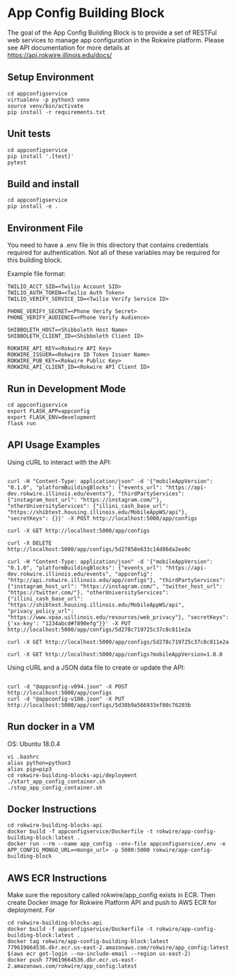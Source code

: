 # App Config Building Block

The goal of the App Config Building Block is to provide a set of RESTFul web services to manage app configuration in the Rokwire platform. 
Please see API documentation for more details at https://api.rokwire.illinois.edu/docs/
                      

## Setup Environment
```
cd appconfigservice
virtualenv -p python3 venv
source venv/bin/activate
pip install -r requirements.txt
```

## Unit tests
```
cd appconfigservice
pip install '.[test]'
pytest
```

## Build and install   
```
cd appconfigservice
pip install -e .
```

## Environment File

You need to have a .env file in this directory that contains credentials required for authentication. 
Not all of these variables may be required for this building block. 

Example file format:

```
TWILIO_ACCT_SID=<Twilio Account SID>
TWILIO_AUTH_TOKEN=<Twilio Auth Token>
TWILIO_VERIFY_SERVICE_ID=<Twilio Verify Service ID>

PHONE_VERIFY_SECRET=<Phone Verify Secret> 
PHONE_VERIFY_AUDIENCE=<Phone Verify Audience>

SHIBBOLETH_HOST=<Shibboleth Host Name>
SHIBBOLETH_CLIENT_ID=<Shibboleth Client ID>

ROKWIRE_API_KEY=<Rokwire API Key>
ROKWIRE_ISSUER=<Rokwire ID Token Issuer Name>
ROKWIRE_PUB_KEY=<Rokwire Public Key>
ROKWIRE_API_CLIENT_ID=<Rokwire API Client ID>
```

## Run in Development Mode
```
cd appconfigservice
export FLASK_APP=appconfig
export FLASK_ENV=development
flask run
```

## API Usage Examples

Using cURL to interact with the API:
```

curl -H "Content-Type: application/json" -d '{"mobileAppVersion": "0.1.0", "platformBuildingBlocks": {"events_url": "https://api-dev.rokwire.illinois.edu/events"}, "thirdPartyServices": {"instagram_host_url": "https://instagram.com/"}, "otherUniversityServices": {"illini_cash_base_url": "https://shibtest.housing.illinois.edu/MobileAppWS/api"}, "secretKeys": {}}' -X POST http://localhost:5000/app/configs   

curl -X GET http://localhost:5000/app/configs 

curl -X DELETE http://localhost:5000/app/configs/5d27858e633c14d86da2ee0c

curl -H "Content-Type: application/json" -d '{"mobileAppVersion": "0.1.0", "platformBuildingBlocks": {"events_url": "https://api-dev.rokwire.illinois.edu/events", "appconfig": "http://api.rokwire.illinois.edu/app/configs"}, "thirdPartyServices": {"instagram_host_url": "https://instagram.com/", "twitter_host_url": "https://twitter.com/"}, "otherUniversityServices": {"illini_cash_base_url": "https://shibtest.housing.illinois.edu/MobileAppWS/api", "privacy_policy_url": "https://www.vpaa.uillinois.edu/resources/web_privacy"}, "secretKeys": {'xx-key': "1234abcd#7890efg"}}' -X PUT http://localhost:5000/app/configs/5d278c719725c37c8c811e2a 

curl -X GET http://localhost:5000/app/configs/5d278c719725c37c8c811e2a

curl -X GET http://localhost:5000/app/configs?mobileAppVersion=1.0.0

```

Using cURL and a JSON data file to create or update the API:

```

curl -d "@appconfig-v094.json" -X POST http://localhost:5000/app/configs
curl -d "@appconfig-v100.json" -X PUT http://localhost:5000/app/configs/5d38b9a566933ef80c76203b

```

## Run docker in a VM

OS: Ubuntu 18.0.4
```
vi .bashrc
alias python=python3
alias pip=pip3
cd rokwire-building-blocks-api/deployment
./start_app_config_container.sh
./stop_app_config_container.sh

```

## Docker Instructions

```
cd rokwire-building-blocks-api 
docker build -f appconfigservice/Dockerfile -t rokwire/app-config-building-block:latest .
docker run --rm --name app_config --env-file appconfigservice/.env -e APP_CONFIG_MONGO_URL=<mongo_url> -p 5000:5000 rokwire/app-config-building-block
```

## AWS ECR Instructions

Make sure the repository called rokwire/app_config exists in ECR. Then create Docker image for Rokwire Platform API and push to AWS ECR for deployment. For

```
cd rokwire-building-blocks-api 
docker build -f appconfigservice/Dockerfile -t rokwire/app-config-building-block:latest .
docker tag rokwire/app-config-building-block:latest 779619664536.dkr.ecr.us-east-2.amazonaws.com/rokwire/app_config:latest
$(aws ecr get-login --no-include-email --region us-east-2)
docker push 779619664536.dkr.ecr.us-east-2.amazonaws.com/rokwire/app_config:latest
```
